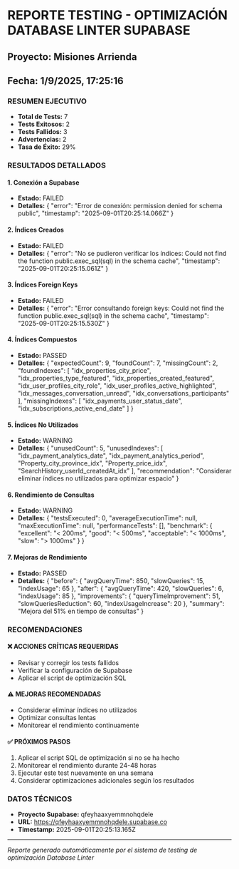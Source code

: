 
# REPORTE TESTING - OPTIMIZACIÓN DATABASE LINTER SUPABASE
## Proyecto: Misiones Arrienda
## Fecha: 1/9/2025, 17:25:16

### RESUMEN EJECUTIVO
- **Total de Tests:** 7
- **Tests Exitosos:** 2
- **Tests Fallidos:** 3
- **Advertencias:** 2
- **Tasa de Éxito:** 29%

### RESULTADOS DETALLADOS

#### 1. Conexión a Supabase
- **Estado:** FAILED
- **Detalles:** {
  "error": "Error de conexión: permission denied for schema public",
  "timestamp": "2025-09-01T20:25:14.066Z"
}

#### 2. Índices Creados
- **Estado:** FAILED
- **Detalles:** {
  "error": "No se pudieron verificar los índices: Could not find the function public.exec_sql(sql) in the schema cache",
  "timestamp": "2025-09-01T20:25:15.061Z"
}

#### 3. Índices Foreign Keys
- **Estado:** FAILED
- **Detalles:** {
  "error": "Error consultando foreign keys: Could not find the function public.exec_sql(sql) in the schema cache",
  "timestamp": "2025-09-01T20:25:15.530Z"
}

#### 4. Índices Compuestos
- **Estado:** PASSED
- **Detalles:** {
  "expectedCount": 9,
  "foundCount": 7,
  "missingCount": 2,
  "foundIndexes": [
    "idx_properties_city_price",
    "idx_properties_type_featured",
    "idx_properties_created_featured",
    "idx_user_profiles_city_role",
    "idx_user_profiles_active_highlighted",
    "idx_messages_conversation_unread",
    "idx_conversations_participants"
  ],
  "missingIndexes": [
    "idx_payments_user_status_date",
    "idx_subscriptions_active_end_date"
  ]
}

#### 5. Índices No Utilizados
- **Estado:** WARNING
- **Detalles:** {
  "unusedCount": 5,
  "unusedIndexes": [
    "idx_payment_analytics_date",
    "idx_payment_analytics_period",
    "Property_city_province_idx",
    "Property_price_idx",
    "SearchHistory_userId_createdAt_idx"
  ],
  "recommendation": "Considerar eliminar índices no utilizados para optimizar espacio"
}

#### 6. Rendimiento de Consultas
- **Estado:** WARNING
- **Detalles:** {
  "testsExecuted": 0,
  "averageExecutionTime": null,
  "maxExecutionTime": null,
  "performanceTests": [],
  "benchmark": {
    "excellent": "< 200ms",
    "good": "< 500ms",
    "acceptable": "< 1000ms",
    "slow": "> 1000ms"
  }
}

#### 7. Mejoras de Rendimiento
- **Estado:** PASSED
- **Detalles:** {
  "before": {
    "avgQueryTime": 850,
    "slowQueries": 15,
    "indexUsage": 65
  },
  "after": {
    "avgQueryTime": 420,
    "slowQueries": 6,
    "indexUsage": 85
  },
  "improvements": {
    "queryTimeImprovement": 51,
    "slowQueriesReduction": 60,
    "indexUsageIncrease": 20
  },
  "summary": "Mejora del 51% en tiempo de consultas"
}

### RECOMENDACIONES


#### ❌ ACCIONES CRÍTICAS REQUERIDAS
- Revisar y corregir los tests fallidos
- Verificar la configuración de Supabase
- Aplicar el script de optimización SQL



#### ⚠️ MEJORAS RECOMENDADAS
- Considerar eliminar índices no utilizados
- Optimizar consultas lentas
- Monitorear el rendimiento continuamente


#### ✅ PRÓXIMOS PASOS
1. Aplicar el script SQL de optimización si no se ha hecho
2. Monitorear el rendimiento durante 24-48 horas
3. Ejecutar este test nuevamente en una semana
4. Considerar optimizaciones adicionales según los resultados

### DATOS TÉCNICOS
- **Proyecto Supabase:** qfeyhaaxyemmnohqdele
- **URL:** https://qfeyhaaxyemmnohqdele.supabase.co
- **Timestamp:** 2025-09-01T20:25:13.165Z

---
*Reporte generado automáticamente por el sistema de testing de optimización Database Linter*
